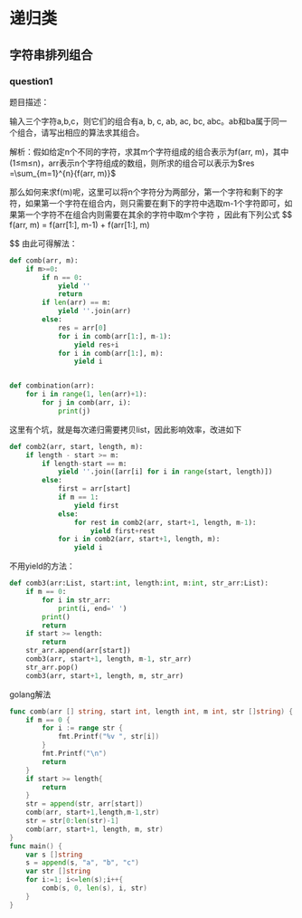 # 递归类

## 字符串排列组合

### question1

题目描述：

输入三个字符a,b,c，则它们的组合有a, b, c, ab, ac, bc, abc。ab和ba属于同一个组合，请写出相应的算法求其组合。

解析：假如给定n个不同的字符，求其m个字符组成的组合表示为f(arr, m)，其中(1≤m≤n)，arr表示n个字符组成的数组，则所求的组合可以表示为$res =\sum_{m=1}^{n}{f(arr, m)}$

那么如何来求f(m)呢，这里可以将n个字符分为两部分，第一个字符和剩下的字符，如果第一个字符在组合内，则只需要在剩下的字符中选取m-1个字符即可，如果第一个字符不在组合内则需要在其余的字符中取m个字符 ，因此有下列公式
$$
f(arr, m) = 
f(arr[1:], m-1) + 
f(arr[1:], m)
$$
由此可得解法：

~~~python
def comb(arr, m):
    if m>=0:
        if n == 0:
            yield ''
            return
        if len(arr) == m:
            yield ''.join(arr)
        else:
            res = arr[0]
            for i in comb(arr[1:], m-1):
                yield res+i
            for i in comb(arr[1:], m):
                yield i


def combination(arr):
    for i in range(1, len(arr)+1):
        for j in comb(arr, i):
            print(j)
~~~

这里有个坑，就是每次递归需要拷贝list，因此影响效率，改进如下

~~~python
def comb2(arr, start, length, m):
    if length - start >= m:
        if length-start == m:
            yield ''.join([arr[i] for i in range(start, length)])
        else:
            first = arr[start]
            if m == 1:
                yield first
            else:
                for rest in comb2(arr, start+1, length, m-1):
                    yield first+rest
            for i in comb2(arr, start+1, length, m):
                yield i
~~~

不用yield的方法：

~~~python
def comb3(arr:List, start:int, length:int, m:int, str_arr:List):
    if m == 0:
        for i in str_arr:
            print(i, end=' ')
        print()
        return
    if start >= length:
        return
    str_arr.append(arr[start])
    comb3(arr, start+1, length, m-1, str_arr)
    str_arr.pop()
    comb3(arr, start+1, length, m, str_arr)
~~~

golang解法

~~~go
func comb(arr [] string, start int, length int, m int, str []string) {
	if m == 0 {
		for i := range str {
			fmt.Printf("%v ", str[i])
		}
		fmt.Printf("\n")
		return
	}
	if start >= length{
		return
	}
	str = append(str, arr[start])
	comb(arr, start+1,length,m-1,str)
	str = str[0:len(str)-1]
	comb(arr, start+1, length, m, str)
}
func main() {
	var s []string
	s = append(s, "a", "b", "c")
	var str []string
	for i:=1; i<=len(s);i++{
		comb(s, 0, len(s), i, str)
	}
}
~~~

